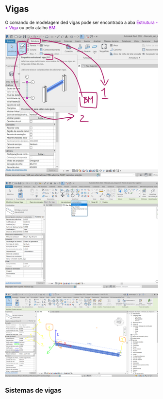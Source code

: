 # Vigas

<p>O comando de modelagem ded vigas pode ser encontrado a aba <span style="color: darkviolet">Estrutura -> Viga</span> ou pelo atalho <span style="color: darkviolet">BM</span>.</p>

![vigas](vigas/vigas01.jpg)


![vigas](vigas/vigas02.png)


![vigas](vigas/vigas03.png)

## Sistemas de vigas